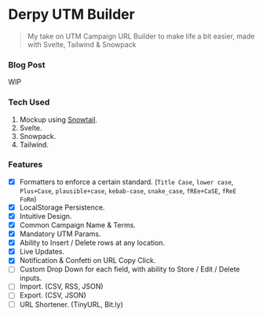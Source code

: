 # Derpy UTM Builder
> My take on UTM Campaign URL Builder to make life a bit easier, made with Svelte, Tailwind & Snowpack

### Blog Post
WIP

### Tech Used
1. Mockup using [Snowtail](https://www.derpycoder.com/snowtail-snowpack-tailwind-starter-to-speed-up-theme-dev/).
1. Svelte.
1. Snowpack.
1. Tailwind.

### Features
- [x] Formatters to enforce a certain standard. (`Title Case`, `lower case`, `Plus+Case`, `plausible+case`, `kebab-case`, `snake_case`, `fREe+CaSE`, `fReE FoRm`)
- [x] LocalStorage Persistence.
- [x] Intuitive Design.
- [x] Common Campaign Name & Terms.
- [x] Mandatory UTM Params.
- [x] Ability to Insert / Delete rows at any location.
- [x] Live Updates.
- [x] Notification & Confetti on URL Copy Click.
- [ ] Custom Drop Down for each field, with ability to Store / Edit / Delete inputs.
- [ ] Import. (CSV, RSS, JSON)
- [ ] Export. (CSV, JSON)
- [ ] URL Shortener. (TinyURL, Bit.ly)
